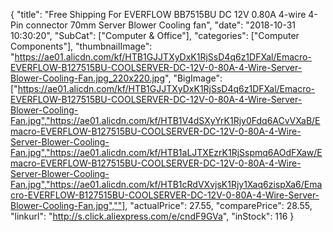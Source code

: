{
	"title": "Free Shipping For EVERFLOW BB7515BU DC 12V 0.80A 4-wire 4-Pin connector 70mm Server Blower Cooling fan",
	"date": "2018-10-31 10:30:20",
	"SubCat": ["Computer & Office"],
	"categories": ["Computer Components"],
	"thumbnailImage": "https://ae01.alicdn.com/kf/HTB1GJJTXyDxK1RjSsD4q6z1DFXal/Emacro-EVERFLOW-B127515BU-COOLSERVER-DC-12V-0-80A-4-Wire-Server-Blower-Cooling-Fan.jpg_220x220.jpg",
	"BigImage": ["https://ae01.alicdn.com/kf/HTB1GJJTXyDxK1RjSsD4q6z1DFXal/Emacro-EVERFLOW-B127515BU-COOLSERVER-DC-12V-0-80A-4-Wire-Server-Blower-Cooling-Fan.jpg","https://ae01.alicdn.com/kf/HTB1V4dSXyYrK1Rjy0Fdq6ACvVXaB/Emacro-EVERFLOW-B127515BU-COOLSERVER-DC-12V-0-80A-4-Wire-Server-Blower-Cooling-Fan.jpg","https://ae01.alicdn.com/kf/HTB1aLJTXEzrK1RjSspmq6AOdFXaw/Emacro-EVERFLOW-B127515BU-COOLSERVER-DC-12V-0-80A-4-Wire-Server-Blower-Cooling-Fan.jpg","https://ae01.alicdn.com/kf/HTB1cRdVXvjsK1Rjy1Xaq6zispXa6/Emacro-EVERFLOW-B127515BU-COOLSERVER-DC-12V-0-80A-4-Wire-Server-Blower-Cooling-Fan.jpg",""],
	"actualPrice": 27.55,
	"comparePrice": 28.55,
	"linkurl": "http://s.click.aliexpress.com/e/cndF9GVa",
	"inStock": 116
}
